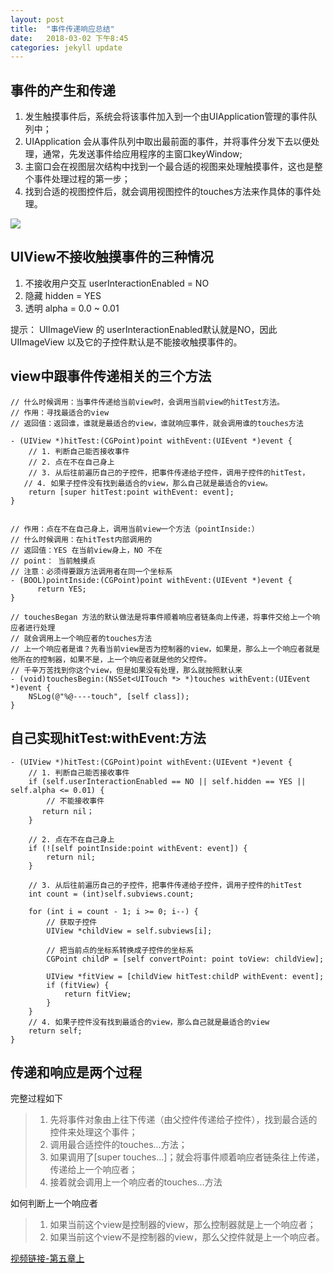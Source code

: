 ```yaml
---
layout: post
title:  "事件传递响应总结"
date:   2018-03-02 下午8:45
categories: jekyll update
---
```


## 事件的产生和传递
1. 发生触摸事件后，系统会将该事件加入到一个由UIApplication管理的事件队列中；
2. UIApplication 会从事件队列中取出最前面的事件，并将事件分发下去以便处理，通常，先发送事件给应用程序的主窗口keyWindow;
3. 主窗口会在视图层次结构中找到一个最合适的视图来处理触摸事件，这也是整个事件处理过程的第一步；
4. 找到合适的视图控件后，就会调用视图控件的touches方法来作具体的事件处理。

![](https://upload-images.jianshu.io/upload_images/548341-7f938b1ab53cf407.png?imageMogr2/auto-orient/strip%7CimageView2/2/w/1240)

## UIView不接收触摸事件的三种情况
1. 不接收用户交互 userInteractionEnabled = NO
2. 隐藏 hidden = YES
3. 透明 alpha = 0.0 ~ 0.01

提示： UIImageView 的 userInteractionEnabled默认就是NO，因此 UIImageView 以及它的子控件默认是不能接收触摸事件的。

## view中跟事件传递相关的三个方法

```
// 什么时候调用：当事件传递给当前view时，会调用当前view的hitTest方法。
// 作用：寻找最适合的view
// 返回值：返回谁，谁就是最适合的view，谁就响应事件，就会调用谁的touches方法

- (UIView *)hitTest:(CGPoint)point withEvent:(UIEvent *)event {
    // 1. 判断自己能否接收事件
    // 2. 点在不在自己身上
    // 3. 从后往前遍历自己的子控件，把事件传递给子控件，调用子控件的hitTest，
   // 4. 如果子控件没有找到最适合的view，那么自己就是最适合的view。
    return [super hitTest:point withEvent: event];
}
```

```

// 作用：点在不在自己身上，调用当前view一个方法（pointInside:）
// 什么时候调用：在hitTest内部调用的
// 返回值：YES 在当前view身上，NO 不在
// point： 当前触摸点
// 注意：必须得要跟方法调用者在同一个坐标系
- (BOOL)pointInside:(CGPoint)point withEvent:(UIEvent *)event {
      return YES;
}
```

```
// touchesBegan 方法的默认做法是将事件顺着响应者链条向上传递，将事件交给上一个响应者进行处理
// 就会调用上一个响应者的touches方法
// 上一个响应者是谁？先看当前view是否为控制器的view，如果是，那么上一个响应者就是他所在的控制器，如果不是，上一个响应者就是他的父控件。
// 千辛万苦找到你这个view，但是如果没有处理，那么就按照默认来
- (void)touchesBegin:(NSSet<UITouch *> *)touches withEvent:(UIEvent *)event {
    NSLog(@"%@----touch", [self class]);
}
```

## 自己实现hitTest:withEvent:方法

```
- (UIView *)hitTest:(CGPoint)point withEvent:(UIEvent *)event {
    // 1. 判断自己能否接收事件
    if (self.userInteractionEnabled == NO || self.hidden == YES || self.alpha <= 0.01) {
        // 不能接收事件
       return nil；
    }

    // 2. 点在不在自己身上
    if (![self pointInside:point withEvent: event]) {
        return nil;
    }

    // 3. 从后往前遍历自己的子控件，把事件传递给子控件，调用子控件的hitTest
    int count = (int)self.subviews.count;

    for (int i = count - 1; i >= 0; i--) {
        // 获取子控件
        UIView *childView = self.subviews[i];

        // 把当前点的坐标系转换成子控件的坐标系
        CGPoint childP = [self convertPoint: point toView: childView];

        UIView *fitView = [childView hitTest:childP withEvent: event];
        if (fitView) {
            return fitView;
        }
    }
    // 4. 如果子控件没有找到最适合的view，那么自己就是最适合的view
    return self;
}
```

## 传递和响应是两个过程
完整过程如下

>1. 先将事件对象由上往下传递（由父控件传递给子控件），找到最合适的控件来处理这个事件；
>2. 调用最合适控件的touches...方法；
>3. 如果调用了[super touches...]；就会将事件顺着响应者链条往上传递，传递给上一个响应者；
>4. 接着就会调用上一个响应者的touches...方法

如何判断上一个响应者
>1. 如果当前这个view是控制器的view，那么控制器就是上一个响应者；
>2. 如果当前这个view不是控制器的view，那么父控件就是上一个响应者。

[视频链接-第五章上](https://ke.qq.com/user/index/index.html#cid=280852&term_id=100332615)
